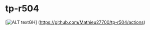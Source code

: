# tp-r504

[![ALT textGH](https://github.com/Mathieu27700/tp-r504/actions/workflows/pytest.yml/badge.svg)] (https://github.com/Mathieu27700/tp-r504/actions)
